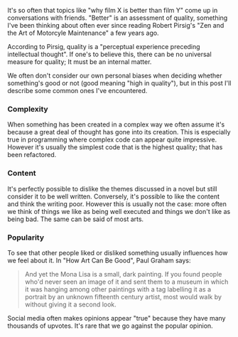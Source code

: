 It's so often that topics like "why film X is better than film Y" come up in conversations with friends. "Better" is an assessment of quality, something I've been thinking about often ever since reading Robert Pirsig's "Zen and the Art of Motorcyle Maintenance" a few years ago.

According to Pirsig, quality is a "perceptual experience preceding intellectual thought". If one's to believe this, there can be no universal measure for quality; It must be an internal matter.

We often don't consider our own personal biases when deciding whether something's good or not (good meaning "high in quality"), but in this post I'll describe some common ones I've encountered.

### Complexity

When something has been created in a complex way we often assume it's because a great deal of thought has gone into its creation. This is especially true in programming where complex code can appear quite impressive. However it's usually the simplest code that is the highest quality; that has been refactored.

### Content

It's perfectly possible to dislike the themes discussed in a novel but still consider it to be well written. Conversely, it's possible to like the content and think the writing poor. However this is usually not the case: more often we think of things we like as being well executed and things we don't like as being bad. The same can be said of most arts.

### Popularity

To see that other people liked or disliked something usually influences how we feel about it. In "How Art Can Be Good", Paul Graham says:

> And yet the Mona Lisa is a small, dark painting. If you found
> people who'd never seen an image of it and sent them to a museum
> in which it was hanging among other paintings with a tag labelling
> it as a portrait by an unknown fifteenth century artist, most would
> walk by without giving it a second look.

Social media often makes opinions appear "true" because they have many thousands of upvotes. It's rare that we go against the popular opinion.